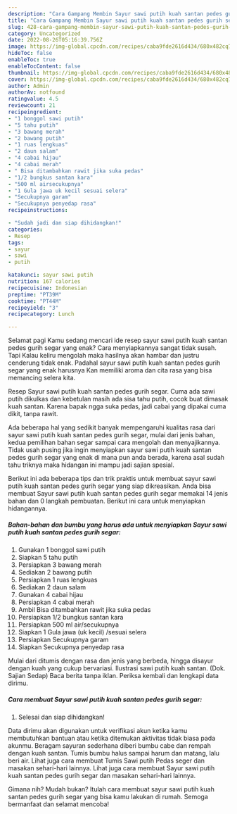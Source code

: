 ```yaml
---
description: "Cara Gampang Membin Sayur sawi putih kuah santan pedes gurih segar yang Enak Banget}"
title: "Cara Gampang Membin Sayur sawi putih kuah santan pedes gurih segar yang Enak Banget}"
slug: 428-cara-gampang-membin-sayur-sawi-putih-kuah-santan-pedes-gurih-segar-yang-enak-banget
category: Uncategorized
date: 2022-08-26T05:16:39.756Z
image: https://img-global.cpcdn.com/recipes/caba9fde2616d434/680x482cq70/sayur-sawi-putih-kuah-santan-pedes-gurih-segar-foto-resep-utama.jpg
hideToc: false
enableToc: true
enableTocContent: false
thumbnail: https://img-global.cpcdn.com/recipes/caba9fde2616d434/680x482cq70/sayur-sawi-putih-kuah-santan-pedes-gurih-segar-foto-resep-utama.jpg
cover: https://img-global.cpcdn.com/recipes/caba9fde2616d434/680x482cq70/sayur-sawi-putih-kuah-santan-pedes-gurih-segar-foto-resep-utama.jpg
author: Admin
authorAv: notfound
ratingvalue: 4.5
reviewcount: 21
recipeingredient:
- "1 bonggol sawi putih"
- "5 tahu putih"
- "3 bawang merah"
- "2 bawang putih"
- "1 ruas lengkuas"
- "2 daun salam"
- "4 cabai hijau"
- "4 cabai merah"
- " Bisa ditambahkan rawit jika suka pedas"
- "1/2 bungkus santan kara"
- "500 ml airsecukupnya"
- "1 Gula jawa uk kecil sesuai selera"
- "Secukupnya garam"
- "Secukupnya penyedap rasa"
recipeinstructions:

- "Sudah jadi dan siap dihidangkan!"
categories:
- Resep
tags:
- sayur
- sawi
- putih

katakunci: sayur sawi putih 
nutrition: 167 calories
recipecuisine: Indonesian
preptime: "PT39M"
cooktime: "PT44M"
recipeyield: "3"
recipecategory: Lunch

---
```



Selamat pagi Kamu sedang mencari ide resep sayur sawi putih kuah santan pedes gurih segar yang enak? Cara menyiapkannya sangat tidak susah. Tapi Kalau keliru mengolah maka hasilnya akan hambar dan justru cenderung tidak enak. Padahal sayur sawi putih kuah santan pedes gurih segar yang enak harusnya Kan memiliki aroma dan cita rasa yang bisa memancing selera kita.


Resep Sayur sawi putih kuah santan pedes gurih segar. Cuma ada sawi putih dikulkas dan kebetulan masih ada sisa tahu putih, cocok buat dimasak kuah santan. Karena bapak ngga suka pedas, jadi cabai yang dipakai cuma dikit, tanpa rawit.

Ada beberapa hal yang sedikit banyak mempengaruhi kualitas rasa dari sayur sawi putih kuah santan pedes gurih segar, mulai dari jenis bahan, kedua pemilihan bahan segar sampai cara mengolah dan menyajikannya. Tidak usah pusing jika ingin menyiapkan sayur sawi putih kuah santan pedes gurih segar yang enak di mana pun anda berada, karena asal sudah tahu triknya maka hidangan ini mampu jadi sajian spesial.


Berikut ini ada beberapa tips dan trik praktis untuk membuat sayur sawi putih kuah santan pedes gurih segar yang siap dikreasikan. Anda bisa membuat Sayur sawi putih kuah santan pedes gurih segar memakai 14 jenis bahan dan 0 langkah pembuatan. Berikut ini cara untuk menyiapkan hidangannya.

<!--inarticleads1-->

##### Bahan-bahan dan bumbu yang harus ada untuk menyiapkan Sayur sawi putih kuah santan pedes gurih segar:

1. Gunakan 1 bonggol sawi putih
1. Siapkan 5 tahu putih
1. Persiapkan 3 bawang merah
1. Sediakan 2 bawang putih
1. Persiapkan 1 ruas lengkuas
1. Sediakan 2 daun salam
1. Gunakan 4 cabai hijau
1. Persiapkan 4 cabai merah
1. Ambil  Bisa ditambahkan rawit jika suka pedas
1. Persiapkan 1/2 bungkus santan kara
1. Persiapkan 500 ml air/secukupnya
1. Siapkan 1 Gula jawa (uk kecil) /sesuai selera
1. Persiapkan Secukupnya garam
1. Siapkan Secukupnya penyedap rasa


Mulai dari ditumis dengan rasa dan jenis yang berbeda, hingga disayur dengan kuah yang cukup bervariasi. Ilustrasi sawi putih kuah santan. (Dok. Sajian Sedap) Baca berita tanpa iklan. Periksa kembali dan lengkapi data dirimu. 

<!--inarticleads2-->

##### Cara membuat Sayur sawi putih kuah santan pedes gurih segar:


1. Selesai dan siap dihidangkan!

Data dirimu akan digunakan untuk verifikasi akun ketika kamu membutuhkan bantuan atau ketika ditemukan aktivitas tidak biasa pada akunmu. Beragam sayuran sederhana diberi bumbu cabe dan rempah dengan kuah santan. Tumis bumbu halus sampai harum dan matang, lalu beri air. Lihat juga cara membuat Tumis Sawi putih Pedas seger dan masakan sehari-hari lainnya. Lihat juga cara membuat Sayur sawi putih kuah santan pedes gurih segar dan masakan sehari-hari lainnya. 

Gimana nih? Mudah bukan? Itulah cara membuat sayur sawi putih kuah santan pedes gurih segar yang bisa kamu lakukan di rumah. Semoga bermanfaat dan selamat mencoba!
